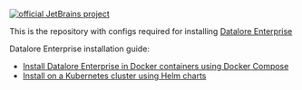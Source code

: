 [![official JetBrains project](http://jb.gg/badges/official.svg)](https://confluence.jetbrains.com/display/ALL/JetBrains+on+GitHub)

This is the repository with configs required for installing [Datalore Enterprise](https://www.jetbrains.com/datalore/enterprise/)


Datalore Enterprise installation guide:
* [Install Datalore Enterprise in Docker containers using Docker Compose](https://www.jetbrains.com/help/datalore/install-datalore-enterprise-using-docker.html)
* [Install on a Kubernetes cluster using Helm charts](https://www.jetbrains.com/help/datalore/install-datalore-enterprise-using-kubernetes-helm.html)
